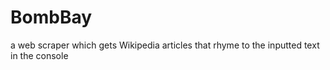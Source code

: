 # BombBay
a web scraper which gets Wikipedia articles that rhyme to the inputted text in the console
